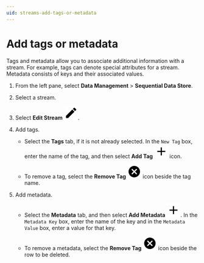 ```yaml
---
uid: streams-add-tags-or-metadata
---
```


# Add tags or metadata

Tags and metadata allow you to associate additional information with a stream. For example, tags can denote special attributes for a stream. Metadata consists of keys and their associated values.

1. From the left pane, select **Data Management** > **Sequential Data Store**.

1. Select a stream.

1. Select **Edit Stream** ![pencil icon](../../../_icons/default/pencil.svg).

1. Add tags.

   - Select the **Tags** tab, if it is not already selected. In the `New Tag` box, enter the name of the tag, and then select **Add Tag** ![plus icon](../../../_icons/default/plus.svg) icon.
   
   - To remove a tag, select the **Remove Tag** ![<title>](../../../_icons/default/close-circle.svg) icon beside the tag name.

1. Add metadata.

   - Select the **Metadata** tab, and then select **Add Metadata** ![plus icon](../../../_icons/default/plus.svg). In the `Metadata Key` box, enter the name of the key and in the `Metadata Value` box, enter a value for that key.

   - To remove a metadata, select the **Remove Tag** ![<title>](../../../_icons/default/close-circle.svg) icon beside the row to be deleted.

